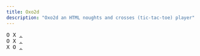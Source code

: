 ```yaml
---
title: Oxo2d 
description: "Oxo2d an HTML noughts and crosses (tic-tac-toe) player"
---
```


<pre class="oxo2d">
O X <a href="../v/">.</a>
O X <a href="../y/">.</a>
X O <a href="../12/">.</a>
</pre>
